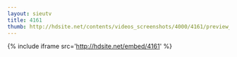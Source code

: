 ```yaml
---
layout: sieutv
title: 4161
thumb: http://hdsite.net/contents/videos_screenshots/4000/4161/preview_360p.mp4.jpg
---
```

{% include iframe src='http://hdsite.net/embed/4161' %}
 
